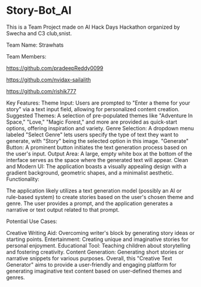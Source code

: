 # Story-Bot_AI
This is a Team Project made on AI Hack Days Hackathon organized by Swecha and C3 club,snist.

Team Name: Strawhats

Team Members:

https://github.com/pradeepReddy0099

https://github.com/nvidax-sailalith

https://github.com/rishik777

Key Features:
Theme Input: Users are prompted to "Enter a theme for your story" via a text input field, allowing for personalized content creation. Suggested Themes: A selection of pre-populated themes like "Adventure In Space," "Love," "Magic Forest," and more are provided as quick-start options, offering inspiration and variety. Genre Selection: A dropdown menu labeled "Select Genre" lets users specify the type of text they want to generate, with "Story" being the selected option in this image. "Generate" Button: A prominent button initiates the text generation process based on the user's input. Output Area: A large, empty white box at the bottom of the interface serves as the space where the generated text will appear. Clean and Modern UI: The application boasts a visually appealing design with a gradient background, geometric shapes, and a minimalist aesthetic. Functionality:

The application likely utilizes a text generation model (possibly an AI or rule-based system) to create stories based on the user's chosen theme and genre. The user provides a prompt, and the application generates a narrative or text output related to that prompt.

Potential Use Cases:

Creative Writing Aid: Overcoming writer's block by generating story ideas or starting points. Entertainment: Creating unique and imaginative stories for personal enjoyment. Educational Tool: Teaching children about storytelling and fostering creativity. Content Generation: Generating short stories or narrative snippets for various purposes. Overall, this "Creative Text Generator" aims to provide a user-friendly and engaging platform for generating imaginative text content based on user-defined themes and genres.
